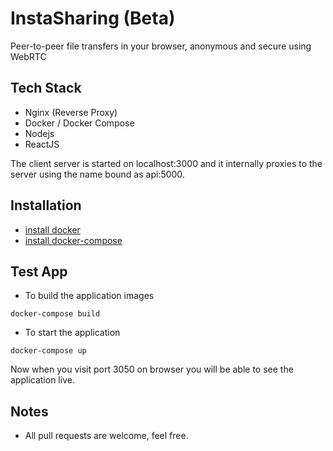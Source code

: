 # InstaSharing (Beta)
Peer-to-peer file transfers in your browser, anonymous and secure using WebRTC

## Tech Stack
- Nginx (Reverse Proxy)
- Docker / Docker Compose
- Nodejs
- ReactJS

The client server is started on localhost:3000 and it internally proxies to the server using the name bound as api:5000.

## Installation
- [install docker](https://docs.docker.com/engine/install/ubuntu)
- [install docker-compose](https://docs.docker.com/compose/install)

## Test App
- To build the application images
```
docker-compose build
```

- To start the application
```
docker-compose up
```

Now when you visit port 3050 on browser you will be able to see the application live.

## Notes
- All pull requests are welcome, feel free.
